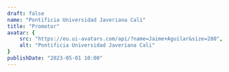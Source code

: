 ```yaml
---
draft: false
name: "Pontificia Universidad Javeriana Cali"
title: "Promotor"
avatar: {
    src: "https://eu.ui-avatars.com/api/?name=Jaime+Aguilar&size=280",
    alt: "Pontificia Universidad Javeriana Cali"
}
publishDate: "2023-05-01 10:00"
---
```

